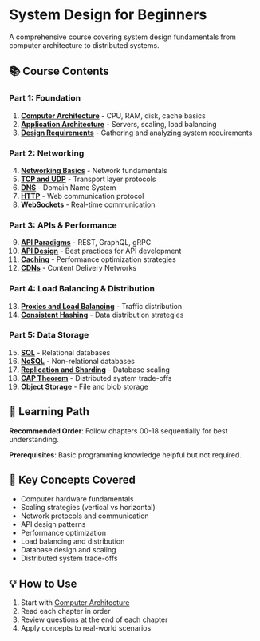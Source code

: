 # System Design for Beginners

A comprehensive course covering system design fundamentals from computer architecture to distributed systems.

## 📚 Course Contents

### Part 1: Foundation
1. **[Computer Architecture](./00-computer-architecture.md)** - CPU, RAM, disk, cache basics
2. **[Application Architecture](./01-application-architecture.md)** - Servers, scaling, load balancing
3. **[Design Requirements](./02-design-requirements.md)** - Gathering and analyzing system requirements

### Part 2: Networking
4. **[Networking Basics](./03-networking-basics.md)** - Network fundamentals
5. **[TCP and UDP](./04-tcp-and-udp.md)** - Transport layer protocols
6. **[DNS](./05-dns.md)** - Domain Name System
7. **[HTTP](./06-http.md)** - Web communication protocol
8. **[WebSockets](./07-websockets.md)** - Real-time communication

### Part 3: APIs & Performance
9. **[API Paradigms](./08-api-paradigms.md)** - REST, GraphQL, gRPC
10. **[API Design](./09-api-design.md)** - Best practices for API development
11. **[Caching](./10-caching.md)** - Performance optimization strategies
12. **[CDNs](./11-CDNs.md)** - Content Delivery Networks

### Part 4: Load Balancing & Distribution
13. **[Proxies and Load Balancing](./12-proxies-and-load-balancing.md)** - Traffic distribution
14. **[Consistent Hashing](./13-consistent-hashing.md)** - Data distribution strategies

### Part 5: Data Storage
15. **[SQL](./14-sql.md)** - Relational databases
16. **[NoSQL](./15-nosql.md)** - Non-relational databases
17. **[Replication and Sharding](./16-replication-and-sharding.md)** - Database scaling
18. **[CAP Theorem](./17-CAP-Theorem.md)** - Distributed system trade-offs
19. **[Object Storage](./18-object-storage.md)** - File and blob storage

## 🎯 Learning Path

**Recommended Order**: Follow chapters 00-18 sequentially for best understanding.

**Prerequisites**: Basic programming knowledge helpful but not required.

## 🔑 Key Concepts Covered

- Computer hardware fundamentals
- Scaling strategies (vertical vs horizontal)
- Network protocols and communication
- API design patterns
- Performance optimization
- Load balancing and distribution
- Database design and scaling
- Distributed system trade-offs

## 💡 How to Use

1. Start with [Computer Architecture](./00-computer-architecture.md)
2. Read each chapter in order
3. Review questions at the end of each chapter
4. Apply concepts to real-world scenarios